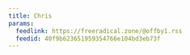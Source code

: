 ```yaml
---
title: Chris
params:
  feedlink: https://freeradical.zone/@offby1.rss
  feedid: 40f9b623651959354766e104bd3eb73f
---
```

